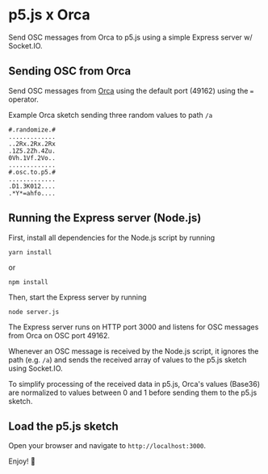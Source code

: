 # p5.js x Orca

Send OSC messages from Orca to p5.js using a simple Express server w/ Socket.IO.

## Sending OSC from Orca

Send OSC messages from [Orca](https://github.com/hundredrabbits/Orca) using the default port (49162) using the `=` operator.

Example Orca sketch sending three random values to path `/a`

```
#.randomize.#
.............
..2Rx.2Rx.2Rx
.1Z5.2Zh.4Zu.
0Vh.1Vf.2Vo..
.............
#.osc.to.p5.#
.............
.D1.3K012....
.*Y*=ahfo....
```

## Running the Express server (Node.js)

First, install all dependencies for the Node.js script by running

```
yarn install
```
or
```
npm install
```

Then, start the Express server by running

```
node server.js
```
The Express server runs on HTTP port 3000 and listens for OSC messages from Orca on OSC port 49162.

Whenever an OSC message is received by the Node.js script, it ignores the path (e.g. `/a`) and sends the received array of values to the p5.js sketch using Socket.IO.

To simplify processing of the received data in p5.js, Orca's values (Base36) are normalized to values between 0 and 1 before sending them to the p5.js sketch.

## Load the p5.js sketch

Open your browser and navigate to `http://localhost:3000`. 

Enjoy! 🚀

